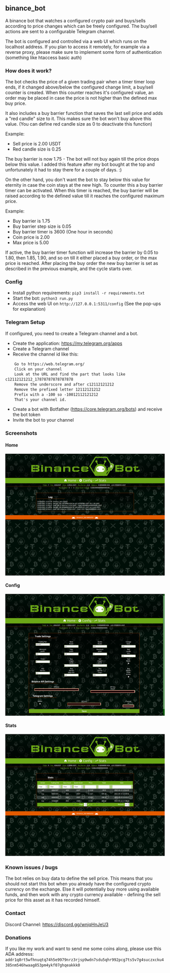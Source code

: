 ## binance_bot
A binance bot that watches a configured crypto pair and buys/sells according to price changes which can be freely
configured. The buy/sell actions are sent to a configurable Telegram channel.

The bot is configured and controlled via a web UI which runs on the localhost address. If you plan to access it remotely,
 for example via a reverse proxy, please make sure to implement some form of authentication (something like htaccess basic
auth)

### How does it work?
The bot checks the price of a given trading pair when a timer timer loop ends, if it changed above/below the configured
change limit, a buy/sell counter is created. When this counter reaches it's configured value, an order may be placed in
case the price is not higher than the defined max buy price.

It also includes a buy barrier function that saves the last sell price and adds a "red candle" size to it. This makes
sure the bot won't buy above this value. (You can define red candle size as 0 to deactivate this function)

Example:
* Sell price is 2.00 USDT
* Red candle size is 0.25

The buy barrier is now 1.75 - The bot will not buy again till the price drops below this value. I added this feature after
my bot bought at the top and unfortunately it had to stay there for a couple of days. :)

On the other hand, you don't want the bot to stay below this value for eternity in case the coin stays at the new high.
To counter this a buy barrier timer can be activated. When this timer is reached, the buy barrier
will be raised according to the defined value till it reaches the configured maximum price.

Example:
* Buy barrier is 1.75
* Buy barrier step size is 0.05
* Buy barrier timer is 3600 (One hour in seconds)
* Coin price is 2.00
* Max price is 5.00

If active, the buy barrier timer function will increase the barrier by 0.05 to 1.80, then 1.85, 1.90, and so on till it
either placed a buy order, or the max price is reached. After placing the buy order the new buy barrier is set as described
in the previous example, and the cycle starts over.

### Config
* Install python requirements: ``pip3 install -r requirements.txt``
* Start the bot: ```python3 run.py```
* Access the web UI on ``http://127.0.0.1:5311/config`` (See the pop-ups for explanation)

### Telegram Setup
If configured, you need to create a Telegram channel and a bot.

* Create the application: https://my.telegram.org/apps
* Create a Telegram channel
* Receive the channel id like this:
````
    Go to https://web.telegram.org/
    Click on your channel
    Look at the URL and find the part that looks like c12112121212_17878787878787878
    Remove the underscore and after c12112121212
    Remove the prefixed letter 12112121212
    Prefix with a -100 so -10012112121212
    That's your channel id.
````
* Create a bot with Botfather (https://core.telegram.org/bots) and receive the bot token
* Invite the bot to your channel

### Screenshots
#### Home
![No Connection](screenshots/binance_bot_screenshot_home.png?raw=true)
#### Config
![No Connection](screenshots/binance_bot_screenshot_config.png?raw=true)
#### Stats
![No Connection](screenshots/binance_bot_screenshot_stats.png?raw=true)

### Known issues / bugs
The bot relies on buy data to define the sell price. This means that you should not start this bot when you already have
the configured crypto currency on the exchange. Else it will potentially buy more using available funds, and then work
with any crypto currency available - defining the sell price for this asset as it has recorded himself.

### Contact
Discord Channel: https://discord.gg/wnjqHnJeU3

### Donations
If you like my work and want to send me some coins along, please use this ADA address:
``addr1q8rt5wfhnuqtq74h5e9979nrz3rjsp9wdn7sdu5qhr992pcg7ts5v7g4suczxcku4385nm546hwaag853pm4ykf07ghqeakkk0``
